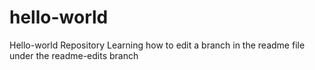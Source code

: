 # hello-world
Hello-world Repository
Learning how to edit a branch in the readme file under the readme-edits branch
